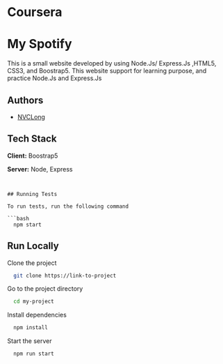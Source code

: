 # Coursera

# My Spotify


This is a small website developed by using Node.Js/ Express.Js ,HTML5, CSS3, and Boostrap5. This website support for learning purpose, and practice Node.Js and Express.Js




## Authors

- [NVCLong](https://www.github.com/NVCLong)







## Tech Stack

**Client:** Boostrap5

**Server:** Node, Express



```


## Running Tests

To run tests, run the following command

```bash
  npm start
```


## Run Locally

Clone the project

```bash
  git clone https://link-to-project
```

Go to the project directory

```bash
  cd my-project
```

Install dependencies

```bash
  npm install
```

Start the server

```bash
  npm run start
```


